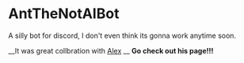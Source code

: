 # AntTheNotAIBot
A silly bot for discord, I don't even think its gonna work anytime soon.

__It was great collbration with [Alex](https://github.com/C0d3W1zzard) __
__Go check out his page!!!__
